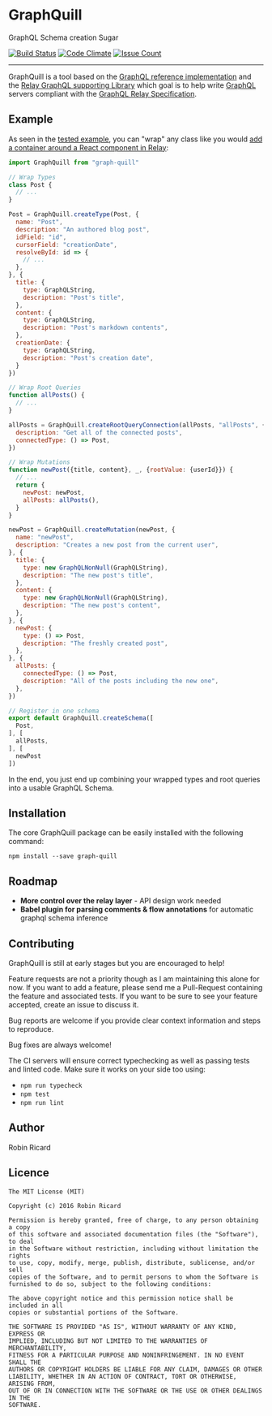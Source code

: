 # GraphQuill

GraphQL Schema creation Sugar

[![Build Status](https://travis-ci.org/rricard/graph-quill.svg?branch=master)](https://travis-ci.org/rricard/graph-quill) [![Code Climate](https://codeclimate.com/github/rricard/graph-quill/badges/gpa.svg)](https://codeclimate.com/github/rricard/graph-quill) [![Issue Count](https://codeclimate.com/github/rricard/graph-quill/badges/issue_count.svg)](https://codeclimate.com/github/rricard/graph-quill)

---

GraphQuill is a tool based on the [GraphQL reference implementation][graphql-js]
and the [Relay GraphQL supporting Library][graphql-relay-js] which goal is to
help write [GraphQL][graphql] servers compliant with the
[GraphQL Relay Specification][graphql-relay-spec].

[graphql]: http://graphql.org
[graphql-js]: https://github.com/graphql/graphql-js
[graphql-relay-js]: https://github.com/graphql/graphql-relay-js
[graphql-relay-spec]: https://facebook.github.io/relay/docs/graphql-relay-specification.html

## Example

As seen in the [tested example][blog-schema], you can "wrap" any class like
you would
[add a container around a React component in Relay][relay-container]:

```javascript
import GraphQuill from "graph-quill"

// Wrap Types
class Post {
  // ...
}

Post = GraphQuill.createType(Post, {
  name: "Post",
  description: "An authored blog post",
  idField: "id",
  cursorField: "creationDate",
  resolveById: id => {
    // ...
  },
}, {
  title: {
    type: GraphQLString,
    description: "Post's title",
  },
  content: {
    type: GraphQLString,
    description: "Post's markdown contents",
  },
  creationDate: {
    type: GraphQLString,
    description: "Post's creation date",
  }
})

// Wrap Root Queries
function allPosts() {
  // ...
}

allPosts = GraphQuill.createRootQueryConnection(allPosts, "allPosts", {
  description: "Get all of the connected posts",
  connectedType: () => Post,
})

// Wrap Mutations
function newPost({title, content}, _, {rootValue: {userId}}) {
  // ...
  return {
    newPost: newPost,
    allPosts: allPosts(),
  }
}

newPost = GraphQuill.createMutation(newPost, {
  name: "newPost",
  description: "Creates a new post from the current user",
}, {
  title: {
    type: new GraphQLNonNull(GraphQLString),
    description: "The new post's title",
  },
  content: {
    type: new GraphQLNonNull(GraphQLString),
    description: "The new post's content",
  },
}, {
  newPost: {
    type: () => Post,
    description: "The freshly created post",
  },
}, {
  allPosts: {
    connectedType: () => Post,
    description: "All of the posts including the new one",
  },
})

// Register in one schema
export default GraphQuill.createSchema([
  Post,
], [
  allPosts,
], [
  newPost
])
```

In the end, you just end up combining your wrapped types and root queries into
a usable GraphQL Schema.

[blog-schema]: ./test/schemas/blog.js
[relay-container]: https://facebook.github.io/relay/docs/guides-containers.html

## Installation

The core GraphQuill package can be easily installed with the following command:

```
npm install --save graph-quill
```

## Roadmap

- **More control over the relay layer** - API design work needed
- **Babel plugin for parsing comments & flow annotations** for automatic graphql
schema inference

## Contributing

GraphQuill is still at early stages but you are encouraged to help!

Feature requests are not a priority though as I am maintaining this alone for
now. If you want to add a feature, please send me a Pull-Request containing
the feature and associated tests. If you want to be sure to see your feature
accepted, create an issue to discuss it.

Bug reports are welcome if you provide clear context information and steps to
reproduce.

Bug fixes are always welcome!

The CI servers will ensure correct typechecking as well as passing tests and
linted code. Make sure it works on your side too using:

- `npm run typecheck`
- `npm test`
- `npm run lint`

## Author

Robin Ricard

## Licence

```
The MIT License (MIT)

Copyright (c) 2016 Robin Ricard

Permission is hereby granted, free of charge, to any person obtaining a copy
of this software and associated documentation files (the "Software"), to deal
in the Software without restriction, including without limitation the rights
to use, copy, modify, merge, publish, distribute, sublicense, and/or sell
copies of the Software, and to permit persons to whom the Software is
furnished to do so, subject to the following conditions:

The above copyright notice and this permission notice shall be included in all
copies or substantial portions of the Software.

THE SOFTWARE IS PROVIDED "AS IS", WITHOUT WARRANTY OF ANY KIND, EXPRESS OR
IMPLIED, INCLUDING BUT NOT LIMITED TO THE WARRANTIES OF MERCHANTABILITY,
FITNESS FOR A PARTICULAR PURPOSE AND NONINFRINGEMENT. IN NO EVENT SHALL THE
AUTHORS OR COPYRIGHT HOLDERS BE LIABLE FOR ANY CLAIM, DAMAGES OR OTHER
LIABILITY, WHETHER IN AN ACTION OF CONTRACT, TORT OR OTHERWISE, ARISING FROM,
OUT OF OR IN CONNECTION WITH THE SOFTWARE OR THE USE OR OTHER DEALINGS IN THE
SOFTWARE.
```
